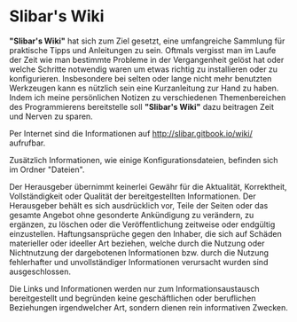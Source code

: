 # Slibar's Wiki
**"Slibar's Wiki"** hat sich zum Ziel gesetzt, eine umfangreiche Sammlung für praktische Tipps und Anleitungen zu sein. Oftmals vergisst man im Laufe der Zeit wie man bestimmte Probleme in der Vergangenheit gelöst hat oder welche Schritte notwendig waren um etwas richtig zu installieren oder zu konfigurieren. Insbesondere bei selten oder lange nicht mehr benutzten Werkzeugen kann es nützlich sein eine Kurzanleitung zur Hand zu haben. Indem ich meine persönlichen Notizen zu verschiedenen Themenbereichen des Programmierens bereitstelle soll **"Slibar's Wiki"** dazu beitragen Zeit und Nerven zu sparen.

Per Internet sind die Informationen auf <http://slibar.gitbook.io/wiki/> aufrufbar.

Zusätzlich Informationen, wie einige Konfigurationsdateien, befinden sich im Ordner "Dateien".

Der Herausgeber übernimmt keinerlei Gewähr für die Aktualität, Korrektheit, Vollständigkeit oder Qualität der bereitgestellten Informationen. Der Herausgeber behält es sich ausdrücklich vor, Teile der Seiten oder das gesamte Angebot ohne gesonderte Ankündigung zu verändern, zu ergänzen, zu löschen oder die Veröffentlichung zeitweise oder endgültig einzustellen. Haftungsansprüche gegen den Inhaber, die sich auf Schäden materieller oder ideeller Art beziehen, welche durch die Nutzung oder Nichtnutzung der dargebotenen Informationen bzw. durch die Nutzung fehlerhafter und unvollständiger Informationen verursacht wurden sind ausgeschlossen.

Die Links und Informationen werden nur zum Informationsaustausch bereitgestellt und begründen keine geschäftlichen oder beruflichen Beziehungen irgendwelcher Art, sondern dienen rein informativen Zwecken.
